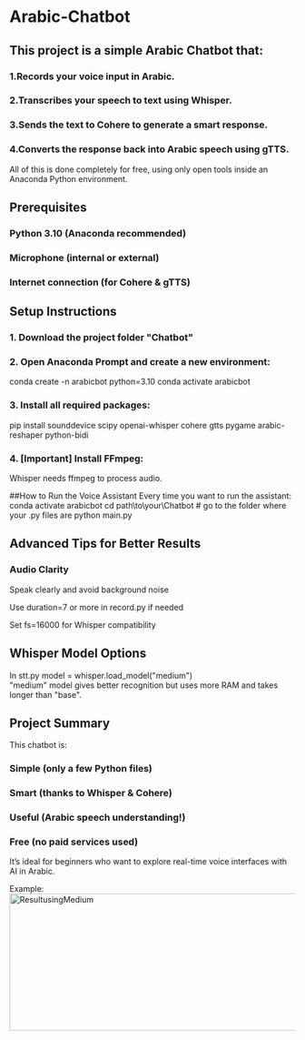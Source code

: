 # Arabic-Chatbot

## This project is a simple Arabic Chatbot that:

### 1.Records your voice input in Arabic.

### 2.Transcribes your speech to text using Whisper.

### 3.Sends the text to Cohere to generate a smart response.

### 4.Converts the response back into Arabic speech using gTTS.

All of this is done completely for free, using only open tools inside an Anaconda Python environment.

## Prerequisites

### Python 3.10 (Anaconda recommended)

### Microphone (internal or external)

### Internet connection (for Cohere & gTTS)

## Setup Instructions 
### 1. Download the project folder "Chatbot"

### 2. Open Anaconda Prompt and create a new environment:
conda create -n arabicbot python=3.10
conda activate arabicbot
### 3. Install all required packages:
pip install sounddevice scipy openai-whisper cohere gtts pygame arabic-reshaper python-bidi
### 4. [Important] Install FFmpeg:
Whisper needs ffmpeg to process audio.

##How to Run the Voice Assistant
Every time you want to run the assistant:
conda activate arabicbot
cd path\to\your\Chatbot  # go to the folder where your .py files are
python main.py

## Advanced Tips for Better Results

### Audio Clarity

Speak clearly and avoid background noise

Use duration=7 or more in record.py if needed

Set fs=16000 for Whisper compatibility

## Whisper Model Options

In stt.py 
model = whisper.load_model("medium")  
"medium" model gives better recognition but uses more RAM and takes longer than "base".

## Project Summary

This chatbot is:

### Simple (only a few Python files)

### Smart (thanks to Whisper & Cohere)

### Useful (Arabic speech understanding!)

### Free (no paid services used)

It’s ideal for beginners who want to explore real-time voice interfaces with AI in Arabic.

Example:
<img width="1103" height="241" alt="ResultusingMedium" src="https://github.com/user-attachments/assets/850cb8e2-9baf-4bed-970a-d0234839dfcb" />
